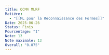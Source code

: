 ```yaml
---
title: QCM4 MLRF
Matiére:
  - "[[ML pour la Reconnaissance des Formes]]"
Date: 2025-06-26
Status: Finis
Pourcentage: "1"
Note: 13
Note maximale: 13
Overall: "0.075"
---
```

